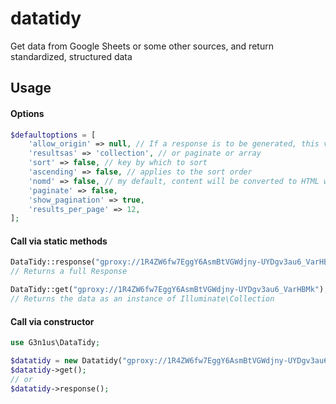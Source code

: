 # datatidy
Get data from Google Sheets or some other sources, and return standardized, structured data

## Usage

#### Options
```php
$defaultoptions = [
	'allow_origin' => null, // If a response is to be generated, this value will be applied to an Access-Control-Allow-Origin header
	'resultsas' => 'collection', // or paginate or array
	'sort' => false, // key by which to sort
	'ascending' => false, // applies to the sort order
	'nomd' => false, // my default, content will be converted to HTML with Markdown, this option disables this
	'paginate' => false,
	'show_pagination' => true,
	'results_per_page' => 12,
];
```

#### Call via static methods
```php
DataTidy::response("gproxy://1R4ZW6fw7EggY6AsmBtVGWdjny-UYDgv3au6_VarHBMk", ['allow_origin' => '*']);
// Returns a full Response

DataTidy::get("gproxy://1R4ZW6fw7EggY6AsmBtVGWdjny-UYDgv3au6_VarHBMk");
// Returns the data as an instance of Illuminate\Collection
```

#### Call via constructor
```php
use G3n1us\DataTidy;

$datatidy = new Datatidy("gproxy://1R4ZW6fw7EggY6AsmBtVGWdjny-UYDgv3au6_VarHBMk");
$datatidy->get();
// or
$datatidy->response();
```